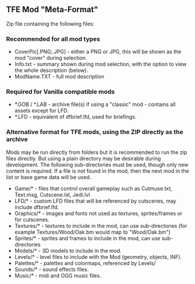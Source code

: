 ## TFE Mod "Meta-Format"
Zip file containing the following files:

### Recommended for all mod types
 * CoverPic[.PNG;.JPG] - either a PNG or JPG, this will be shown as the mod "cover" during selection.
 * Info.txt - summary shown during mod selection, with the option to view the whole description (below).
 * ModName.TXT - full mod description
 
### Required for Vanilla compatible mods
 * *.GOB / *.LAB - archive file(s) if using a "classic" mod - contains all assets except for LFD.
 * *.LFD - equivalent of dfbrief.lfd, used for briefings.
 
### Alternative format for TFE mods, using the ZIP directly as the archive
Mods may be run directly from folders but it is recommended to run the zip files directly. But using a plain directory may be desirable during development. The following sub-directories must be used, though only new content is required. If a file is not found in the mod, then the next mod in the list or base game data will be used.
 * Game/* - files that control overall gameplay such as Cutmuse.txt, Text.msg, Cutscene.lst, Jedi.lvl
 * LFD/* - custom LFD files that will be referenced by cutscenes, may include dfbrief.lfd.
 * Graphics/* - images and fonts not used as textures, sprites/frames or for cutscenes.
 * Textures/* - textures to include in the mod, can use sub-directories (for example Textures/Wood/Oak.bm would map to "Wood/Oak.bm")
 * Sprites/* - sprites and frames to include in the mod, can use sub-directories
 * Models/* - 3D models to include in the mod.
 * Levels/* - level files to include with the Mod (geometry, objects, INF).
 * Palettes/* - palettes and colormaps, referenced by Levels/
 * Sounds/* - sound effects files.
 * Music/* - midi and OGG music files.
